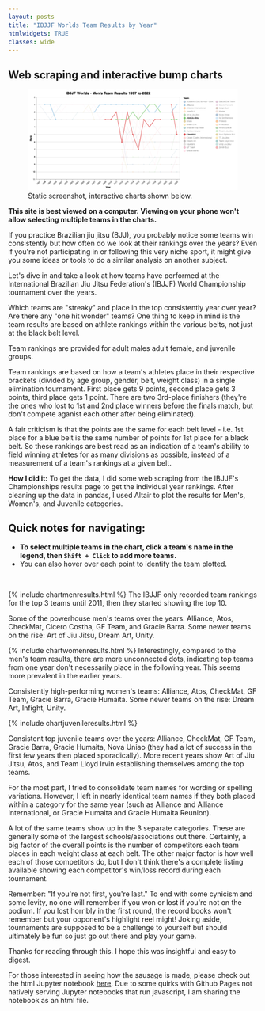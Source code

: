 ```yaml
---
layout: posts
title: "IBJJF Worlds Team Results by Year"
htmlwidgets: TRUE
classes: wide
---
```

## Web scraping and interactive bump charts

<figure>
  <img
    src="/assets/images/IBJJF_Mens_Results.jpg"
     alt="Static image of Men's results">
  <figcaption>Static screenshot, interactive charts shown below.</figcaption>
</figure>

**This site is best viewed on a computer. Viewing on your phone won't allow selecting multiple teams in the charts.**

If you practice Brazilian jiu jitsu (BJJ), you probably notice some teams win consistently but how often do we look at their rankings over the years? Even if you're not participating in or following this very niche sport, it might give you some ideas or tools to do a similar analysis on another subject.

Let's dive in and take a look at how teams have performed at the International Brazilian Jiu Jitsu Federation's (IBJJF) World Championship tournament over the years.

Which teams are "streaky" and place in the top consistently year over year? Are there any "one hit wonder" teams? One thing to keep in mind is the team results are based on athlete rankings within the various belts, not just at the black belt level.

Team rankings are provided for adult males adult female, and juvenile groups.

Team rankings are based on how a team's athletes place in their respective brackets (divided by age group, gender, belt, weight class) in a single elimination tournament. First place gets 9 points, second place gets 3 points, third place gets 1 point. There are two 3rd-place finishers (they're the ones who lost to 1st and 2nd place winners before the finals match, but don't compete aganist each other after being eliminated).

A fair criticism is that the points are the same for each belt level - i.e. 1st place for a blue belt is the same number of points for 1st place for a black belt. So these rankings are best read as an indication of a team's ability to field winning athletes for as many divisions as possible, instead of a measurement of a team's rankings at a given belt.

**How I did it:** To get the data, I did some web scraping from the IBJJF's Championships results page to get the individual year rankings. After cleaning up the data in pandas, I used Altair to plot the results for Men's, Women's, and Juvenile categories.

## Quick notes for navigating:
- **To select multiple teams in the chart, click a team's name in the legend, then `Shift + Click` to add more teams.**
- You can also hover over each point to identify the team plotted.

<br/>

{% include chartmenresults.html %}
The IBJJF only recorded team rankings for the top 3 teams until 2011, then they started showing the top 10.

Some of the powerhouse men's teams over the years: Alliance, Atos, CheckMat, Cicero Costha, GF Team, and Gracie Barra. Some newer teams on the rise: Art of Jiu Jitsu, Dream Art, Unity.

{% include chartwomenresults.html %}
Interestingly, compared to the men's team results, there are more unconnected dots, indicating top teams from one year don't necessarily place in the following year. This seems more prevalent in the earlier years.

Consistently high-performing women's teams: Alliance, Atos, CheckMat, GF Team, Gracie Barra, Gracie Humaita. Some newer teams on the rise: Dream Art, Infight, Unity.

{% include chartjuvenileresults.html %}

Consistent top juvenile teams over the years: Alliance, CheckMat, GF Team, Gracie Barra, Gracie Humaita, Nova Uniao (they had a lot of success in the first few years then placed sporadically). More recent years show Art of Jiu Jitsu, Atos, and Team Lloyd Irvin establishing themselves among the top teams.

For the most part, I tried to consolidate team names for wording or spelling variations. However, I left in nearly identical team names if they both placed within a category for the same year (such as Alliance and Alliance International, or Gracie Humaita and Gracie Humaita Reunion).

 A lot of the same teams show up in the 3 separate categories. These are generally some of the largest schools/associations out there. Certainly, a big factor of the overall points is the number of competitors each team places in each weight class at each belt. The other major factor is how well each of those competitors do, but I don't think there's a complete listing available showing each competitor's win/loss record during each tournament.
 
 Remember: "If you're not first, you're last." To end with some cynicism and some levity, no one will remember if you won or lost if you're not on the podium. If you lost horribly in the first round, the record books won't remember but your opponent's highlight reel might! Joking aside, tournaments are supposed to be a challenge to yourself but should ultimately be fun so just go out there and play your game.

 Thanks for reading through this. I hope this was insightful and easy to digest.

 For those interested in seeing how the sausage is made, please check out the html Jupyter notebook <a href="https://juliusgo85.github.io/IBJJF_Worlds_results_notebook.html">here</a>. Due to some quirks with Github Pages not natively serving Jupyter notebooks that run javascript, I am sharing the notebook as an html file.